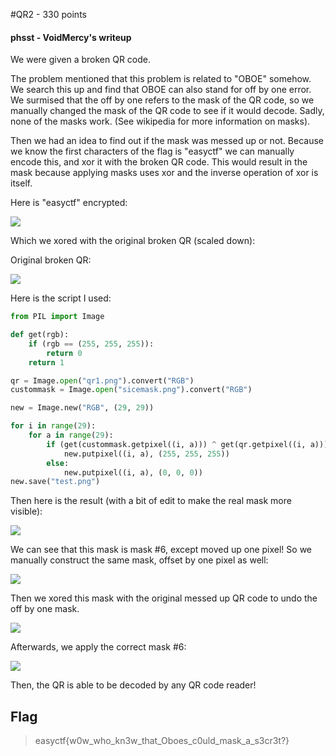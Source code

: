 #QR2 - 330 points

#### phsst - VoidMercy's writeup

We were given a broken QR code.

The problem mentioned that this problem is related to "OBOE" somehow. We search this up and find that OBOE can also stand for off by one error. We surmised that the off by one refers to the mask of the QR code, so we manually changed the mask of the QR code to see if it would decode. Sadly, none of the masks work. (See wikipedia for more information on masks).

Then we had an idea to find out if the mask was messed up or not. Because we know the first characters of the flag is "easyctf" we can manually encode this, and xor it with the broken QR code. This would result in the mask because applying masks uses xor and the inverse operation of xor is itself.

Here is "easyctf" encrypted:

![](https://raw.githubusercontent.com/VoidMercy/EasyCTF-Writeups-2017/master/forensics/QR2/first3chars.fw.png)

Which we xored with the original broken QR (scaled down):

Original broken QR:

![](https://raw.githubusercontent.com/VoidMercy/EasyCTF-Writeups-2017/master/forensics/QR2/small.png)

Here is the script I used:

```python
from PIL import Image

def get(rgb):
    if (rgb == (255, 255, 255)):
        return 0
    return 1

qr = Image.open("qr1.png").convert("RGB")
custommask = Image.open("sicemask.png").convert("RGB")

new = Image.new("RGB", (29, 29))

for i in range(29):
    for a in range(29):
        if (get(custommask.getpixel((i, a))) ^ get(qr.getpixel((i, a))) == 0):
            new.putpixel((i, a), (255, 255, 255))
        else:
            new.putpixel((i, a), (0, 0, 0))
new.save("test.png")
```

Then here is the result (with a bit of edit to make the real mask more visible):

![](https://raw.githubusercontent.com/VoidMercy/EasyCTF-Writeups-2017/master/forensics/QR2/actualmask.PNG)

We can see that this mask is mask #6, except moved up one pixel! So we manually construct the same mask, offset by one pixel as well:

![](https://raw.githubusercontent.com/VoidMercy/EasyCTF-Writeups-2017/master/forensics/QR2/sicemask.png)

Then we xored this mask with the original messed up QR code to undo the off by one mask.

![](https://raw.githubusercontent.com/VoidMercy/EasyCTF-Writeups-2017/master/forensics/QR2/xor1.PNG)

Afterwards, we apply the correct mask #6:

![](https://raw.githubusercontent.com/VoidMercy/EasyCTF-Writeups-2017/master/forensics/QR2/xor2.PNG)

Then, the QR is able to be decoded by any QR code reader!

## Flag

>easyctf{w0w_who_kn3w_that_Oboes_c0uld_mask_a_s3cr3t?}
